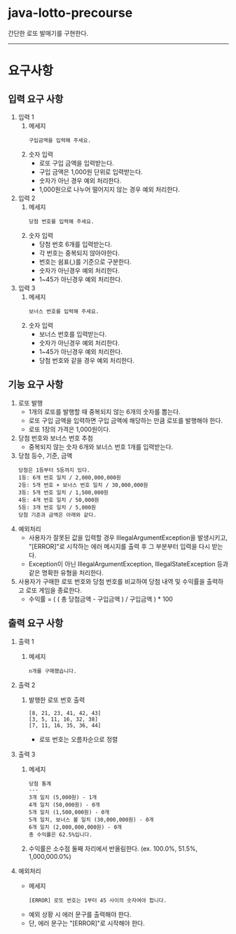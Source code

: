 # java-lotto-precourse

간단한 로또 발매기를 구현한다.

***

# 요구사항

## 입력 요구 사항

1. 입력 1
    1. 메세지
        ```
        구입금액을 입력해 주세요.
        ```
    1. 숫자 입력
        - 로또 구입 금액을 입력받는다.
        - 구입 금액은 1,000원 단위로 입력받는다.
        - 숫자가 아닌 경우 예외 처리한다.
        - 1,000원으로 나누어 떨어지지 않는 경우 예외 처리한다.
1. 입력 2
    1. 메세지
        ```
        당첨 번호를 입력해 주세요.
        ```
    1. 숫자 입력
        - 당첨 번호 6개를 입력받는다.
        - 각 번호는 중복되지 않아야한다.
        - 번호는 쉼표(,)를 기준으로 구분한다.
        - 숫자가 아닌경우 예외 처리한다.
        - 1~45가 아닌경우 예외 처리한다.
1. 입력 3
    1. 메세지
        ```
        보너스 번호를 입력해 주세요.
        ```
    1. 숫자 입력
        - 보너스 번호를 입력받는다.
        - 숫자가 아닌경우 예외 처리한다.
        - 1~45가 아닌경우 예외 처리한다.
        - 당첨 번호와 같을 경우 예외 처리한다.

## 기능 요구 사항
1. 로또 발행
    - 1개의 로또를 발행할 때 중복되지 않는 6개의 숫자를 뽑는다.
    - 로또 구입 금액을 입력하면 구입 금액에 해당하는 만큼 로또를 발행해야 한다.
    - 로또 1장의 가격은 1,000원이다.
1. 당첨 번호와 보너스 번호 추첨
    - 중복되지 않는 숫자 6개와 보너스 번호 1개를 입력받는다.
1. 당첨 등수, 기준, 금액
    ```
    당첨은 1등부터 5등까지 있다.
    1등: 6개 번호 일치 / 2,000,000,000원
    2등: 5개 번호 + 보너스 번호 일치 / 30,000,000원
    3등: 5개 번호 일치 / 1,500,000원
    4등: 4개 번호 일치 / 50,000원
    5등: 3개 번호 일치 / 5,000원
    당첨 기준과 금액은 아래와 같다.
    ```
1. 예외처리
    - 사용자가 잘못된 값을 입력할 경우 IllegalArgumentException을 발생시키고, "[ERROR]"로 시작하는 에러 메시지를 출력 후 그 부분부터 입력을 다시 받는다.
    - Exception이 아닌 IllegalArgumentException, IllegalStateException 등과 같은 명확한 유형을 처리한다.
1. 사용자가 구매한 로또 번호와 당첨 번호를 비교하여 당첨 내역 및 수익률을 출력하고 로또 게임을 종료한다.
    - 수익률 = ( ( 총 당첨금액 - 구입금액 ) / 구입금액 ) * 100

## 출력 요구 사항

1. 출력 1
    1. 메세지
        ```
        n개를 구매했습니다.
        ```
1. 출력 2
    1. 발행한 로또 번호 출력
        ```
        [8, 21, 23, 41, 42, 43]
        [3, 5, 11, 16, 32, 38]
        [7, 11, 16, 35, 36, 44]
        ```
        - 로또 번호는 오름차순으로 정렬
1. 출력 3
    1. 메세지
        ```
        당첨 통계
        ---
        3개 일치 (5,000원) - 1개
        4개 일치 (50,000원) - 0개
        5개 일치 (1,500,000원) - 0개
        5개 일치, 보너스 볼 일치 (30,000,000원) - 0개
        6개 일치 (2,000,000,000원) - 0개
        총 수익률은 62.5%입니다.
        ```
    1. 수익률은 소수점 둘째 자리에서 반올림한다. (ex. 100.0%, 51.5%, 1,000,000.0%)

1. 예외처리
    - 메세지
        ```
        [ERROR] 로또 번호는 1부터 45 사이의 숫자여야 합니다.
        ```
    - 예외 상황 시 에러 문구를 출력해야 한다.
    - 단, 에러 문구는 "[ERROR]"로 시작해야 한다.

